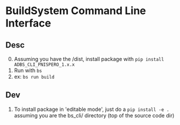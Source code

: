 # BuildSystem Command Line Interface
## Desc
0. Assuming you have the /dist, install package with ```pip install ADBS_CLI_PNISPERO_1.x.x```
1. Run with ```bs```
2. ex: ```bs run build```

## Dev
1. To install package in 'editable mode', just do a ```pip install -e .``` assuming you are the bs_cli/ directory (top of the source code dir)
